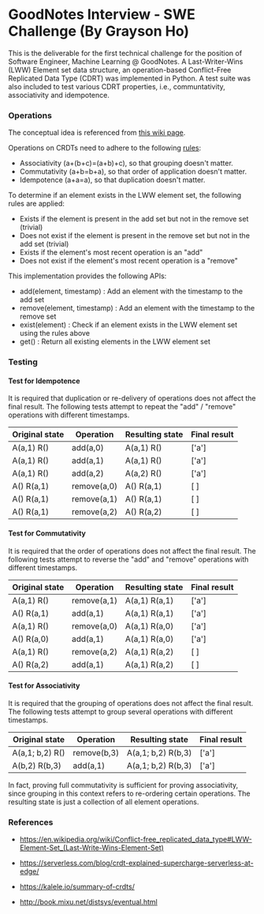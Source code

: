 GoodNotes Interview - SWE Challenge (By Grayson Ho)
===
This is the deliverable for the first technical challenge for the position of Software Engineer, Machine Learning @ GoodNotes. A Last-Writer-Wins (LWW) Element set data structure, an operation-based Conflict-Free Replicated Data Type (CDRT) was implemented in Python. A test suite was also included to test various CDRT properties, i.e., communtativity,
associativity and idempotence.

### Operations
The conceptual idea is referenced from [this wiki page](https://en.wikipedia.org/wiki/Conflict-free_replicated_data_type#LWW-Element-Set_(Last-Write-Wins-Element-Set)).

Operations on CRDTs need to adhere to the following [rules](http://book.mixu.net/distsys/eventual.html):

- Associativity (a+(b+c)=(a+b)+c), so that grouping doesn't matter.
- Commutativity (a+b=b+a), so that order of application doesn't matter.
- Idempotence (a+a=a), so that duplication doesn't matter.

To determine if an element exists in the LWW element set, the following rules are applied:

- Exists if the element is present in the add set but not in the remove set (trivial)
- Does not exist if the element is present in the remove set but not in the add set (trivial)
- Exists if the element's most recent operation is an "add"
- Does not exist if the element's most recent operation is a "remove"

This implementation provides the following APIs:

- add(element, timestamp) : Add an element with the timestamp to the add set
- remove(element, timestamp) : Add an element with the timestamp to the remove set
- exist(element) : Check if an element exists in the LWW element set using the rules above
- get() : Return all existing elements in the LWW element set

### Testing

#### Test for Idempotence
It is required that duplication or re-delivery of operations does not affect the final result.
The following tests attempt to repeat the "add" / "remove" operations with different timestamps.

| Original state | Operation   | Resulting state | Final result |
|----------------|-------------|-----------------|--------------|
| A(a,1) R()     | add(a,0)    | A(a,1) R()      | ['a']        |
| A(a,1) R()     | add(a,1)    | A(a,1) R()      | ['a']        |
| A(a,1) R()     | add(a,2)    | A(a,2) R()      | ['a']        |
| A() R(a,1)     | remove(a,0) | A() R(a,1)      | [   ]        |
| A() R(a,1)     | remove(a,1) | A() R(a,1)      | [   ]        |
| A() R(a,1)     | remove(a,2) | A() R(a,2)      | [   ]        |

#### Test for Commutativity
It is required that the order of operations does not affect the final result.
The following tests attempt to reverse the "add" and "remove" operations with different timestamps.

| Original state |  Operation  | Resulting state | Final result |
|----------------|-------------|-----------------|--------------|
| A(a,1) R()     | remove(a,1) | A(a,1) R(a,1)   | ['a']        |
| A() R(a,1)     | add(a,1)    | A(a,1) R(a,1)   | ['a']        |
| A(a,1) R()     | remove(a,0) | A(a,1) R(a,0)   | ['a']        |
| A() R(a,0)     | add(a,1)    | A(a,1) R(a,0)   | ['a']        |
| A(a,1) R()     | remove(a,2) | A(a,1) R(a,2)   | [   ]        |
| A() R(a,2)     | add(a,1)    | A(a,1) R(a,2)   | [   ]        |

#### Test for Associativity
It is required that the grouping of operations does not affect the final result.
The following tests attempt to group several operations with different timestamps.

| Original state  |  Operation  |   Resulting state  | Final result |
|-----------------|-------------|--------------------|--------------|
| A(a,1; b,2) R() | remove(b,3) | A(a,1; b,2) R(b,3) | ['a']        |
| A(b,2) R(b,3)   | add(a,1)    | A(a,1; b,2) R(b,3) | ['a']        |

In fact, proving full commutativity is sufficient for proving associativity, since grouping
in this context refers to re-ordering certain operations. The resulting state is just
a collection of all element operations.

### References
- https://en.wikipedia.org/wiki/Conflict-free_replicated_data_type#LWW-Element-Set_(Last-Write-Wins-Element-Set)

- https://serverless.com/blog/crdt-explained-supercharge-serverless-at-edge/

- https://kalele.io/summary-of-crdts/

- http://book.mixu.net/distsys/eventual.html

